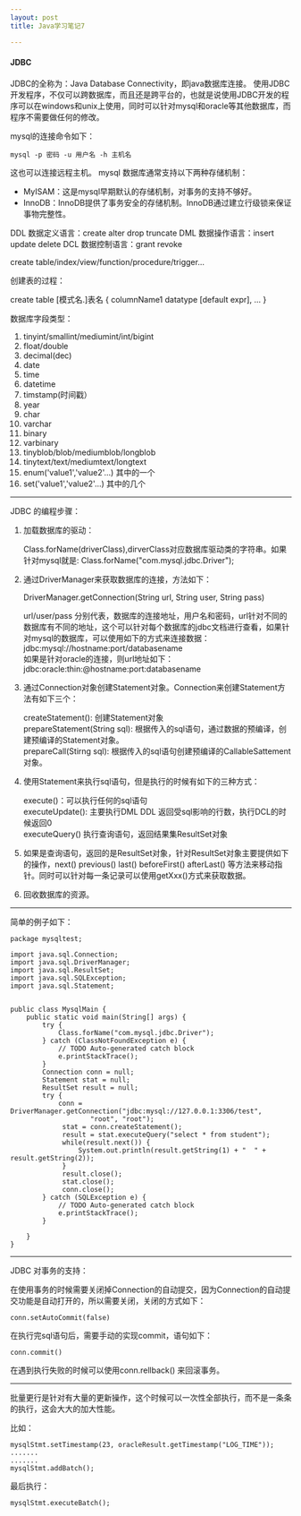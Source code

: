 ```yaml
---
layout: post
title: Java学习笔记7

---
```


#### JDBC

JDBC的全称为：Java Database Connectivity，即java数据库连接。
使用JDBC开发程序，不仅可以跨数据库，而且还是跨平台的，也就是说使用JDBC开发的程序可以在windows和unix上使用，同时可以针对mysql和oracle等其他数据库，而程序不需要做任何的修改。

mysql的连接命令如下：

	mysql -p 密码 -u 用户名 -h 主机名

这也可以连接远程主机。
mysql 数据库通常支持以下两种存储机制：

* MyISAM：这是mysql早期默认的存储机制，对事务的支持不够好。
* InnoDB：InnoDB提供了事务安全的存储机制。InnoDB通过建立行级锁来保证事物完整性。

DDL 数据定义语言：create alter drop truncate
DML 数据操作语言：insert update delete
DCL 数据控制语言：grant revoke

create table/index/view/function/procedure/trigger...

创建表的过程：

create table [模式名.]表名
{
	columnName1 datatype [default expr],
	...
}

数据库字段类型：

1. tinyint/smallint/mediumint/int/bigint
2. float/double
3. decimal(dec)
4. date
5. time
6. datetime
7. timstamp(时间戳）
8. year
9. char
10. varchar
11. binary
12. varbinary
13. tinyblob/blob/mediumblob/longblob
14. tinytext/text/mediumtext/longtext
15. enum('value1','value2'...) 其中的一个
16. set('value1','value2'...) 其中的几个

----

JDBC 的编程步骤：

1. 加载数据库的驱动： 

	Class.forName(driverClass),dirverClass对应数据库驱动类的字符串。如果针对mysql就是: Class.forName("com.mysql.jdbc.Driver");

2. 通过DriverManager来获取数据库的连接，方法如下：

	DriverManager.getConnection(String url, String user, String pass)
	
	url/user/pass 分别代表，数据库的连接地址，用户名和密码，url针对不同的数据库有不同的地址，这个可以针对每个数据库的jdbc文档进行查看，如果针对mysql的数据库，可以使用如下的方式来连接数据：<br>
	jdbc:mysql://hostname:port/databasename<br>
	如果是针对oracle的连接，则url地址如下：<br>
	jdbc:oracle:thin:@hostname:port:databasename
	
3. 通过Connection对象创建Statement对象。Connection来创建Statement方法有如下三个：

	createStatement(): 创建Statement对象<br>
	prepareStatement(String sql): 根据传入的sql语句，通过数据的预编译，创建预编译的Statement对象。<br>
	prepareCall(Stirng sql): 根据传入的sql语句创建预编译的CallableSattement对象。
	
4. 使用Statement来执行sql语句，但是执行的时候有如下的三种方式：

	execute()：可以执行任何的sql语句<br>
	executeUpdate(): 主要执行DML DDL 返回受sql影响的行数，执行DCL的时候返回0<br>
	executeQuery() 执行查询语句，返回结果集ResultSet对象

5. 如果是查询语句，返回的是ResultSet对象，针对ResultSet对象主要提供如下的操作，next() previous() last() beforeFirst() afterLast() 等方法来移动指针。同时可以针对每一条记录可以使用getXxx()方式来获取数据。

6. 回收数据库的资源。

---
简单的例子如下：

	package mysqltest;

	import java.sql.Connection;
	import java.sql.DriverManager;
	import java.sql.ResultSet;
	import java.sql.SQLException;
	import java.sql.Statement;


	public class MysqlMain {
		public static void main(String[] args) {
			try {
				Class.forName("com.mysql.jdbc.Driver");
			} catch (ClassNotFoundException e) {
				// TODO Auto-generated catch block
				e.printStackTrace();
			}
			Connection conn = null;
			Statement stat = null;
			ResultSet result = null;
			try {
				conn = DriverManager.getConnection("jdbc:mysql://127.0.0.1:3306/test",
						"root", "root");
				 stat = conn.createStatement();
				 result = stat.executeQuery("select * from student");
				 while(result.next()) {
					 System.out.println(result.getString(1) + "  " + result.getString(2));
				 }
				 result.close();
			 	 stat.close();
			 	 conn.close();
			} catch (SQLException e) {
				// TODO Auto-generated catch block
				e.printStackTrace();
			}
			
		}
	}

---

JDBC 对事务的支持：

在使用事务的时候需要关闭掉Connection的自动提交，因为Connection的自动提交功能是自动打开的，所以需要关闭，关闭的方式如下：

	conn.setAutoCommit(false)
	
在执行完sql语句后，需要手动的实现commit，语句如下：

	conn.commit()
	
在遇到执行失败的时候可以使用conn.rellback() 来回滚事务。

---

批量更行是针对有大量的更新操作，这个时候可以一次性全部执行，而不是一条条的执行，这会大大的加大性能。

比如：

	mysqlStmt.setTimestamp(23, oracleResult.getTimestamp("LOG_TIME"));
	.......
	.......
	mysqlStmt.addBatch();
	
最后执行：

	mysqlStmt.executeBatch();
	
